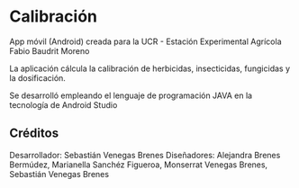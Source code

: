# Calibración

App móvil (Android) creada para la UCR - Estación Experimental Agrícola Fabio Baudrit Moreno

La aplicación cálcula la calibración de herbicidas, insecticidas, fungicidas y la dosificación.

Se desarrolló empleando el lenguaje de programación JAVA en la tecnología de Android Studio

## Créditos

Desarrollador: Sebastián Venegas Brenes
Diseñadores: Alejandra Brenes Bermúdez, Marianella Sanchéz Figueroa, Monserrat Venegas Brenes, Sebastián Venegas Brenes
